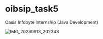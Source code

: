 # oibsip_task5
Oasis Infobyte Internship (Java Development)

![IMG_20230913_202343](https://github.com/SoumyadipPal26/oibsip_task5/assets/128726200/48d80f3d-3879-4eec-b680-ad771b61d6aa)
